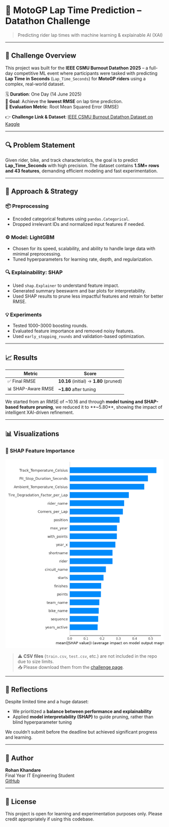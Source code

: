 # 🏁 MotoGP Lap Time Prediction – Datathon Challenge

> Predicting rider lap times with machine learning & explainable AI (XAI)

---

## 🚀 Challenge Overview

This project was built for the **IEEE CSMU Burnout Datathon 2025** – a full-day competitive ML event where participants were tasked with predicting **Lap Time in Seconds** (`Lap_Time_Seconds`) for **MotoGP riders** using a complex, real-world dataset.

🗓️ **Duration**: One Day (14 June 2025)  
📁 **Goal**: Achieve the **lowest RMSE** on lap time prediction.  
🎯 **Evaluation Metric**: Root Mean Squared Error (RMSE)

👉 **Challenge Link & Dataset**: [IEEE CSMU Burnout Datathon Dataset on Kaggle](https://www.kaggle.com/competitions/burnout-datathon-ieeecsmuj)

---

## 🔍 Problem Statement

Given rider, bike, and track characteristics, the goal is to predict **Lap_Time_Seconds** with high precision. The dataset contains **1.5M+ rows and 43 features**, demanding efficient modeling and fast experimentation.

---

## 🧠 Approach & Strategy

### 📦 Preprocessing
- Encoded categorical features using `pandas.Categorical`.
- Dropped irrelevant IDs and normalized input features if needed.

### ⚙️ Model: LightGBM
- Chosen for its speed, scalability, and ability to handle large data with minimal preprocessing.
- Tuned hyperparameters for learning rate, depth, and regularization.

### 🔍 Explainability: SHAP
- Used `shap.Explainer` to understand feature impact.
- Generated summary beeswarm and bar plots for interpretability.
- Used SHAP results to prune less impactful features and retrain for better RMSE.

### 💡 Experiments
- Tested 1000–3000 boosting rounds.
- Evaluated feature importance and removed noisy features.
- Used `early_stopping_rounds` and validation-based optimization.

---

## 📈 Results

| Metric           | Score     |
|------------------|-----------|
| ✅ Final RMSE     | **10.16** (initial) → **1.80** (pruned) |
| 📊 SHAP-Aware RMSE | **~1.80** after tuning |

We started from an RMSE of ~10.16 and through **model tuning and SHAP-based feature pruning**, we reduced it to **~5.80**, showing the impact of intelligent XAI-driven refinement.

---

## 📊 Visualizations

### 🔹 SHAP Feature Importance
![](shap_barplot.png)



> ⚠️ **CSV files** (`train.csv`, `test.csv`, etc.) are not included in the repo due to size limits.  
> 📥 Please download them from the [challenge page](https://www.kaggle.com/competitions/csmu-burnout-datathon).

---

## 💬 Reflections

Despite limited time and a huge dataset:
- We prioritized a **balance between performance and explainability**
- Applied **model interpretability (SHAP)** to guide pruning, rather than blind hyperparameter tuning

We couldn’t submit before the deadline but achieved significant progress and learning.

---

## 🤝 Author

**Rohan Khandare**  
Final Year IT Engineering Student  
[GitHub](https://github.com/rohan-khandare)

---

## 📌 License

This project is open for learning and experimentation purposes only. Please credit appropriately if using this codebase.

